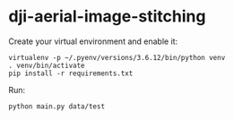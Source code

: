 # dji-aerial-image-stitching
Create your virtual environment and enable it:
```
virtualenv -p ~/.pyenv/versions/3.6.12/bin/python venv
. venv/bin/activate
pip install -r requirements.txt
```
Run:
```
python main.py data/test
```

